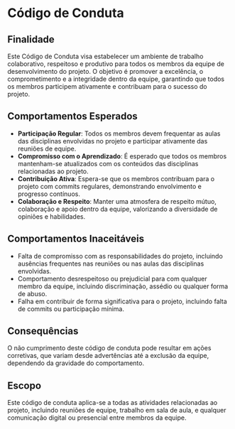 # Código de Conduta

## Finalidade

Este Código de Conduta visa estabelecer um ambiente de trabalho colaborativo, respeitoso e produtivo para todos os membros da equipe de desenvolvimento do projeto. O objetivo é promover a excelência, o comprometimento e a integridade dentro da equipe, garantindo que todos os membros participem ativamente e contribuam para o sucesso do projeto.

## Comportamentos Esperados

- **Participação Regular**: Todos os membros devem frequentar as aulas das disciplinas envolvidas no projeto e participar ativamente das reuniões de equipe.
- **Compromisso com o Aprendizado**: É esperado que todos os membros mantenham-se atualizados com os conteúdos das disciplinas relacionadas ao projeto.
- **Contribuição Ativa**: Espera-se que os membros contribuam para o projeto com commits regulares, demonstrando envolvimento e progresso contínuos.
- **Colaboração e Respeito**: Manter uma atmosfera de respeito mútuo, colaboração e apoio dentro da equipe, valorizando a diversidade de opiniões e habilidades.

## Comportamentos Inaceitáveis

- Falta de compromisso com as responsabilidades do projeto, incluindo ausências frequentes nas reuniões ou nas aulas das disciplinas envolvidas.
- Comportamento desrespeitoso ou prejudicial para com qualquer membro da equipe, incluindo discriminação, assédio ou qualquer forma de abuso.
- Falha em contribuir de forma significativa para o projeto, incluindo falta de commits ou participação mínima.

## Consequências

O não cumprimento deste código de conduta pode resultar em ações corretivas, que variam desde advertências até a exclusão da equipe, dependendo da gravidade do comportamento.

## Escopo

Este código de conduta aplica-se a todas as atividades relacionadas ao projeto, incluindo reuniões de equipe, trabalho em sala de aula, e qualquer comunicação digital ou presencial entre membros da equipe.
